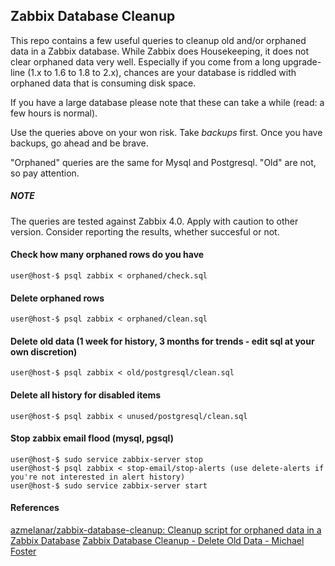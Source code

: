 ## Zabbix Database Cleanup

This repo contains a few useful queries to cleanup old and/or orphaned data in a Zabbix database. 
While Zabbix does Housekeeping, it does not clear orphaned data very well. 
Especially if you come from a long upgrade-line (1.x to 1.6 to 1.8 to 2.x), chances are your database is riddled with orphaned data that is consuming disk space.

If you have a large database please note that these can take a while (read: a few hours is normal).

Use the queries above on your won risk. Take *backups* first. Once you have backups, go ahead and be brave.

"Orphaned" queries are the same for Mysql and Postgresql. "Old" are not, so pay attention.

##### NOTE
The queries are tested against Zabbix 4.0. Apply with caution to other version. Consider reporting the results, whether succesful or not.


#### Check how many orphaned rows do you have

    user@host-$ psql zabbix < orphaned/check.sql

#### Delete orphaned rows

    user@host-$ psql zabbix < orphaned/clean.sql

#### Delete old data (1 week for history, 3 months for trends - edit sql at your own discretion)

    user@host-$ psql zabbix < old/postgresql/clean.sql

#### Delete all history for disabled items

    user@host-$ psql zabbix < unused/postgresql/clean.sql

#### Stop zabbix email flood (mysql, pgsql)

    user@host-$ sudo service zabbix-server stop
    user@host-$ psql zabbix < stop-email/stop-alerts (use delete-alerts if you're not interested in alert history)
    user@host-$ sudo service zabbix-server start

#### References

[azmelanar/zabbix-database-cleanup: Cleanup script for orphaned data in a Zabbix Database](https://github.com/azmelanar/zabbix-database-cleanup)
[Zabbix Database Cleanup - Delete Old Data - Michael Foster](http://www.michaelfoster82.co.uk/zabbix-database-cleanup-delete-old-data/)
